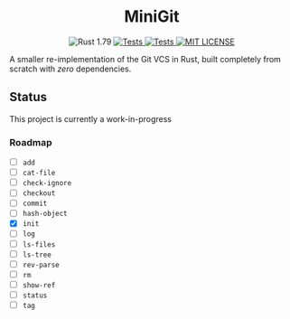 <h1 align="center">
  MiniGit
</h1>

<p align="center">
  <img alt="Rust 1.79" src="https://img.shields.io/badge/1.79-grey?style=flat&logo=rust&logoColor=orange&color=%232A2A2A">

  <a href="https://github.com/mkpro118/mini-git/actions/workflows/tests.yml">
    <img alt="Tests" src="https://github.com/mkpro118/mini-git/actions/workflows/tests.yml/badge.svg?event=pull_request">
  </a>

  <a href="https://github.com/mkpro118/mini-git/actions/workflows/clippy.yml">
    <img alt="Tests" src="https://github.com/mkpro118/mini-git/actions/workflows/clippy.yml/badge.svg">
  </a>
  
  <a href="https://github.com/mkpro118/mini-git/blob/main/LICENSE">
    <img alt="MIT LICENSE" src="https://img.shields.io/badge/License-MIT-blue?style=flat&labelColor=%233f3f3f"/>
  </a>
</p>

<p align="center">

  A smaller re-implementation of the Git VCS in Rust, built completely from scratch with *zero* dependencies.

</p>

## Status

This project is currently a work-in-progress

### Roadmap

- [ ] `add`
- [ ] `cat-file`
- [ ] `check-ignore`
- [ ] `checkout`
- [ ] `commit`
- [ ] `hash-object`
- [x] `init`
- [ ] `log`
- [ ] `ls-files`
- [ ] `ls-tree`
- [ ] `rev-parse`
- [ ] `rm`
- [ ] `show-ref`
- [ ] `status`
- [ ] `tag`
